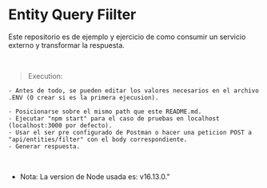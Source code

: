 
# Entity Query Fiilter
Este repositorio es de ejemplo y ejercicio de como consumir un servicio externo y transformar la respuesta.

<br>

> Execution:
```
- Antes de todo, se pueden editar los valores necesarios en el archivo .ENV (O crear si es la primera ejecusion).

- Posicionarse sobre el mismo path que este README.md.
- Ejecutar "npm start" para el caso de pruebas en localhost (localhost:3000 por defecto).
- Usar el ser pre configurado de Postman o hacer una peticion POST a "api/entities/filter" con el body correspondiente.
- Generar respuesta.
```

<br>

-  Nota: La version de Node usada es: v16.13.0."